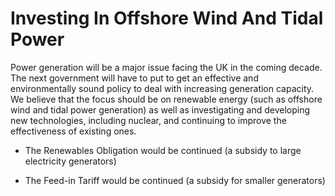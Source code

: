 Investing In Offshore Wind And Tidal Power
==========================================

Power generation will be a major issue facing the UK in the coming 
decade. The next government will have to put to get an effective and 
environmentally sound policy to deal with increasing generation 
capacity. We believe that the focus should be on renewable energy (such 
as offshore wind and tidal power generation) as well as investigating 
and developing new technologies, including nuclear, and continuing to 
improve the effectiveness of existing ones.

* The Renewables Obligation would be continued (a subsidy to large 
electricity generators) 

* The Feed-in Tariff would be continued (a subsidy for smaller 
generators) 